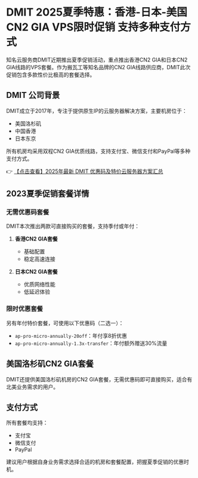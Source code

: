 # DMIT 2025夏季特惠：香港-日本-美国CN2 GIA VPS限时促销 支持多种支付方式

知名云服务商DMIT近期推出夏季促销活动，重点推出香港CN2 GIA和日本CN2 GIA线路的VPS套餐。作为搬瓦工等知名品牌的CN2 GIA线路供应商，DMIT此次促销包含多款性价比极高的套餐选择。

## DMIT 公司背景

DMIT成立于2017年，专注于提供原生IP的云服务器解决方案，主要机房位于：
- 美国洛杉矶
- 中国香港
- 日本东京

所有机房均采用双程CN2 GIA优质线路，支持支付宝、微信支付和PayPal等多种支付方式。

👉 [【点击查看】2025年最新 DMIT 优惠码及特价云服务器方案汇总](https://bit.ly/dmit_coupon)

## 2023夏季促销套餐详情

### 无需优惠码套餐
DMIT本次推出两款可直接购买的套餐，支持季付或年付：

1. **香港CN2 GIA套餐**
   - 基础配置
   - 稳定高速连接

2. **日本CN2 GIA套餐**
   - 优质网络性能
   - 低延迟体验

### 限时优惠套餐
另有年付特价套餐，可使用以下优惠码（二选一）：

- `ap-pro-micro-annually-20off`：年付享8折优惠
- `ap-pro-micro-annually-1.3x-transfer`：年付额外赠送30%流量

## 美国洛杉矶CN2 GIA套餐
DMIT还提供美国洛杉矶机房的CN2 GIA套餐，无需优惠码即可直接购买，适合有北美业务需求的用户。

## 支付方式
所有套餐均支持：
- 支付宝
- 微信支付
- PayPal

建议用户根据自身业务需求选择合适的机房和套餐配置，把握夏季促销的优惠时机。